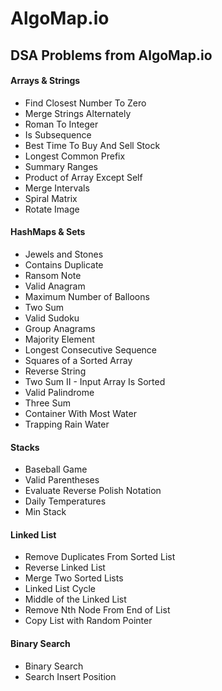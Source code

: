 # AlgoMap.io
<div align="left">
    <h2>DSA Problems from AlgoMap.io</h2>
    <h4>Arrays & Strings</h4>
    <ul>
    	<li>Find Closest Number To Zero</li>
    	<li>Merge Strings Alternately</li>
    	<li>Roman To Integer</li>
    	<li>Is Subsequence</li>
    	<li>Best Time To Buy And Sell Stock</li>
    	<li>Longest Common Prefix</li>
    	<li>Summary Ranges</li>
    	<li>Product of Array Except Self</li>
    	<li>Merge Intervals</li>
    	<li>Spiral Matrix</li>
    	<li>Rotate Image</li>
    </ul>
    <h4>HashMaps & Sets</h4>
    <ul>
    	<li>Jewels and Stones</li>
    	<li>Contains Duplicate</li>
    	<li>Ransom Note</li>
    	<li>Valid Anagram</li>
    	<li>Maximum Number of Balloons</li>
    	<li>Two Sum</li>
    	<li>Valid Sudoku</li>
    	<li>Group Anagrams</li>
    	<li>Majority Element</li>
    	<li>Longest Consecutive Sequence</li>
    	<li>Squares of a Sorted Array</li>
    	<li>Reverse String</li>
    	<li>Two Sum II - Input Array Is Sorted</li>
    	<li>Valid Palindrome</li>
    	<li>Three Sum</li>
    	<li>Container With Most Water</li>
    	<li>Trapping Rain Water</li>
    </ul>
    <h4>Stacks</h4>
    <ul>
    	<li>Baseball Game</li>
    	<li>Valid Parentheses</li>
    	<li>Evaluate Reverse Polish Notation</li>
    	<li>Daily Temperatures</li>
    	<li>Min Stack</li>
    </ul>
    <h4>Linked List</h4>
    <ul>
    	<li>Remove Duplicates From Sorted List</li>
    	<li>Reverse Linked List</li>
    	<li>Merge Two Sorted Lists</li>
    	<li>Linked List Cycle</li>
    	<li>Middle of the Linked List</li>
    	<li>Remove Nth Node From End of List</li>
    	<li>Copy List with Random Pointer</li>
    </ul>
    <h4>Binary Search</h4>
    <ul>
    	<li>Binary Search</li>
    	<li>Search Insert Position</li>
    </ul>
</div>
